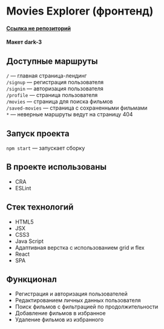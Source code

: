 # Movies Explorer (фронтенд)

#### [Ссылка не репозиторий](https://github.com/chertaika/movies-explorer-frontend)

#### Макет dark-3


## Доступные маршруты

`/` — главная страница-лендинг  
`/signup` — регистрация пользователя  
`/signin` — авторизация пользователя  
`/profile` — страница пользователя  
`/movies` — страница для поиска фильмов  
`/saved-movies` — страница с сохраненными фильмами  
`*` — неверные маршруты ведут на страницу 404

## Запуск проекта

`npm start` — запускает сборку

## В проекте использованы
* CRA
* ESLint

## Стек технологий
* HTML5
* JSX
* CSS3
* Java Script
* Адаптивная верстка с использованием grid и flex
* React
* SPA

## Функционал
* Регистрация и авторизация пользователей
* Редактированием личных данных пользователя
* Поиск фильмов с фильтрацией по продолжительности
* Добавление фильмов в избранное
* Удаление фильмов из избранного
